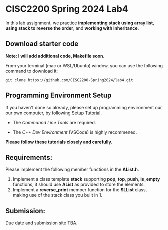 
# CISC2200 Spring 2024 Lab4

In this lab assignment, we practice **implementing stack using array list**, **using stack to reverse the order**,
and **working with inheritance**.

## Download starter code

**Note: I will add additional code, Makefile soon.**

From your terminal (mac or WSL/Ubunto) window, you can use the following command to download it:
```
git clone https://github.com/CISC2200-Spring2024/lab4.git
```

## Programming Environment Setup
If you haven't done so already, please set up programming environment our our own computer, by following [Setup Tutorial](https://eecs280staff.github.io/tutorials/). 

- The _Commannd Line Tools_ are required. 

- The _C++ Dev Environment_ (VSCode) is highly recommened.

**Please follow these tutorials closely and carefully.**

## Requirements:

Please implement the following member functions in the **AList.h**. 

1. Implement a class template **stack** supporting **pop**, **top**, **push**, **is_empty** functions, it should use **AList** as provided to store the elements.
2. Implement a **reverse_print** member function for the **SLList** class, making use of the stack class you built in 1.

## Submission:

Due date and submission site TBA. 

   
